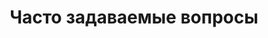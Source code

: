 ---
templateKey: 'faq-page'
title: Часто задаваемые вопросы
meta_title: FAQ | ViRarium
meta_description: >-
  Часто задаваемые вопросы
text: >-
  Раздел в Разработке
faqs:
  - question: Вредит ли использование шлемов VR зрению?
    answer: >-
      Нет)
      <br />
      Tак как чаще всего этот вопрос задают мамы, то здесь мы хотели бы рассмотреть еще и информацию о влиянии использования VR-технологий на зрение детей.
      Так как данная технология сравнительно новая, то подробных исследований не так уж и много. Если кратко, то в разумных пределах, использование VR-технологий - не вредно, а иногда и полезно.
      Вот, что мы нашли по данному вопросу:
      <br />

      - Пекинский передовой инновационный центр Future Visual Entertainment вместе с Пекинским технологическим институтом изучали влияние использования VR на молодежь.
      Дети в возрасте от 9 до 12 лет были приглашены для нового тестирования.

      Результаты поразили. Исследователи пришли к мнению, что в некоторых случаях использование HMD(Head-mounted display)
       может действительно положительно повлиять на зрение, особенно в сравнении с эквивалентным количеством времени на планшете или смартфоне.
       HMD может даже скорректировать зрение.
      <br />
      Расстояние до изображения составляет 1,7 метра, что на 0,45 метра дальше от фокусного расстояния, используемого при использовании планшета.
      По мнению исследователей, это фокусное расстояние может сыграть роль в улучшении зрения у молодежи.
      (ссылка на первоисточник https://vr-j.ru/news/ispolzovanie-vr-uluchshaet-zrenie/)
      <br />
      Поскольку VR развивается и начинает внедряться во многие сферы, эти данные могут успокоить родителей, что использование VR не окажет негативного влияния на их детей.
      <br />
      - Для того, чтобы понять как вредят глазам очки виртуальной реальности нужно сначала понять, с чего вы вообще взяли, что они могут вредить?
      Ответ очевиден - долгое сидение за компьютером и большая нагрузка на глаза, особенно вкупе с низкой герцовкой монитора, рано или поздно приведет к ухудшению зрения.
      <br />
      В этом вопросе есть два аспекта - частота обновления экрана (больше - лучше) и время непрерывного фокусирования на одной точке (меньше - лучше).
      Первый пункт. Очки VR - официальная спецификация говорит нам, что дисплей  разрешением FullHD с частотой обновления 90Гц.
      Итого по первому пункту мы получаем высококачественный монитор с высокой частотой обновления, надетый нам на глаза, и вреда приносящий столько же.
      Второй пункт - время непрерывной фокусировки зрения на объекте.
      Как утверждает официальный сайт ритейлеров Oculus Rift - "Ваши глаза будут все время фокусироваться на разных точках:
      иногда вы будете вглядываться в даль, а иногда смотреть на что-то поближе.
      Ваши зрачки будет постоянно работать, как в естественной среде, поэтому глаза не устанут и вреда здоровью не будет."
      (https://thequestion.ru/questions/121456/vredny-dlya-zreniya-tekhnologii-virtualnoi-realnosti)
  - question: Есть ли возрастные ограничения?
    answer: >-
      Возрастное ограничение 7+
  - question: Я ношу очки. Смогу ли я использовать ваши шлемы?
    answer: >-
      1)Если у вас очки со слабым плюсом или минусом мы рекомендуем вам пользоваться шлемами без очков
      <br />
      2)Если вы совсем плохо видите без очков, но ваши очки имеют небольшой размер, то шлем можно одевать прямо на очки
      <br />
      3)Если у вас большие очки и слабое зрение - мы рекомендуем использовать линзы для качественного погружения в виртуальную реальность
  - question: А как можно купить себе 'такое' домой?
    answer: >-
      Во-первых - Если вы действительно хотите купить VR шлем себе домой/в офис, мы проконсультируем вас и поможем вам выбрать подходящий шлем, закажем шлем у наших партнеров, а так же настроим и установим шлем и трекинговое оборудование там, где вы его планируете использовать.
      <br />
      Во вторых - В нашем клубе очень выгодные условия. Посещение нашего клуб в 90% случаев выгоднее покупки шлема самостоятельно и вот почему:
      <br />
      1) Лучший по многим критериям шлем на рынке - htc vive, купить его дешевле 45 000 рублей(учитывая доставку), очень тяжело.
      <br />
      2) Что бы комфортно пользоваться VR, вам необходим мощный компьютер с видео-картой не хуже чем NVIDIA GTX1070 и 16GB ОЗУ. Стоимость такого компьютера около 80 000-100 000.
      <br />
      3) VR сейчас находится в стадии бурного роста, и текущие шлемы через 1-2 года устареют.
      <br />
      4) Для комфортной игры, необходимо свободное место около 6 квадратных метров, кроме того по периметру этих 6 квадратных метров не должно быть ничего бьющегося, острого и т.д., люди забывают о границах зоны и все равно пытаются выйти за границу, те фактически нужна свободная от мебели отдельная комната.
      <br />
      5) Вам нужно покупать игры, которые тоже стоят немало.
      <br />
      Итого вам нужно потратить около 145 000 + комната свободная от мебели(стоимость, которой также стоит учитывать)
      <br />
      Что предлагает наш клуб:
      <br />
      Каждая наша игровая зона размером 6-9 квадратных метров.
      <br />
      За эту сумму вы сможете играть у нас 290 часов, т.к. наша базовая цена 500 рублей/час
      <br />
      А если вы будете пользоваться нашими акциями:
      <br />
      1) при покупке 4 часов - стоимость часа 400 рублей = 362 часа
      <br />
      2) Со скидкой для постоянных клиентов 350 рублей за час = 414 часов
      <br />
      Т.е. за эту сумму вы сможете играть у нас 8 часов каждую неделю целый год.
      <br />
      Кроме того VR в компании друзей гораздо интереснее, что тяжело реализуемо в домашних условиях(т.е. вам нужно найти друга, который тоже готов выделить 145 000 + отдельную комнату). В нашем клубе можно играть вдвоем, втроем или вчетвером.
      <br />
      Нам кажется, что это очень выгодное предложение) А вам?
---